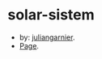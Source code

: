 # solar-sistem

* by: [juliangarnier](https://github.com/juliangarnier).
* [Page](https://akhmed265.github.io/solar-sistem/).